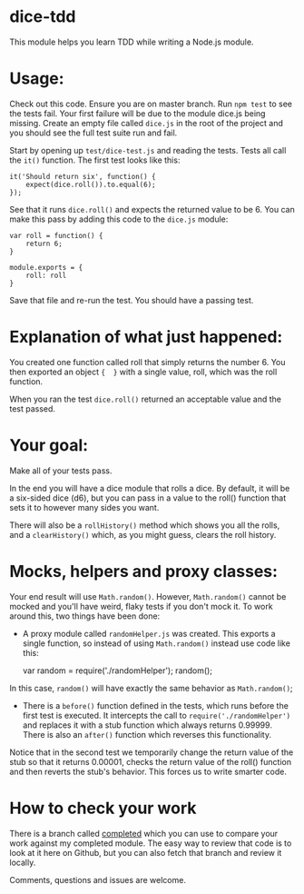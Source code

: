 dice-tdd
===========

This module helps you learn TDD while writing a Node.js module.

Usage:
======

Check out this code. Ensure you are on master branch. Run `npm test` to see the tests fail. Your first failure 
will be due to the module dice.js being missing. Create an empty file called `dice.js` in the root of the project
and you should see the full test suite run and fail.

Start by opening up `test/dice-test.js` and reading the tests. Tests all call the `it()` function. The first test looks 
like this:

    it('Should return six', function() {
        expect(dice.roll()).to.equal(6);
    });

See that it runs `dice.roll()` and expects the returned value to be 6. You can make this 
pass by adding this code to the `dice.js` module:

    var roll = function() {
        return 6;
    }
    
    module.exports = {
        roll: roll
    }

Save that file and re-run the test. You should have a passing test.

Explanation of what just happened:
==================================

You created one function called roll that simply returns the number 6. You then exported an object `{  }` with 
a single value, roll, which was the roll function.

When you ran the test `dice.roll()` returned an acceptable value and the test passed.

Your goal:
==========

Make all of your tests pass.

In the end you will have a dice module that rolls a dice. By default, it will be a six-sided dice (d6), but you 
can pass in a value to the roll() function that sets it to however many sides you want.

There will also be a `rollHistory()` method which shows you all the rolls, and a `clearHistory()` which, as you 
might guess, clears the roll history.

Mocks, helpers and proxy classes:
=================================

Your end result will use `Math.random()`. However, `Math.random()` cannot be mocked and you'll have weird, flaky 
tests if you don't mock it. To work around this, two things have been done:

* A proxy module called `randomHelper.js` was created. This exports a single function, so instead of using 
`Math.random()` instead use code like this:

    var random = require('./randomHelper');
    random();

In this case, `random()` will have exactly the same behavior as `Math.random()`;

* There is a `before()` function defined in the tests, which runs before the first test is executed. It intercepts
the call to `require('./randomHelper')` and replaces it with a stub function which always returns 0.99999. There
is also an `after()` function which reverses this functionality.

Notice that in the second test we temporarily change the return value of the stub so that it returns 0.00001, checks the return value of the roll() function and then reverts the stub's behavior. This forces us to write smarter code.

How to check your work
======================

There is a branch called [completed](https://github.com/newz2000/dice-tdd/tree/completed) which you can use to compare your work against my completed module. The easy
way to review that code is to look at it here on Github, but you can also fetch that branch and review it locally.

Comments, questions and issues are welcome.
